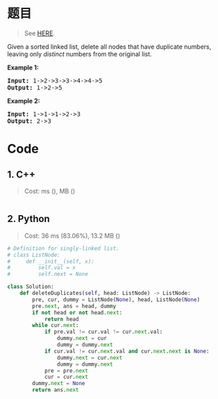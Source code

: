 # 题目

> See [HERE](https://leetcode.com/problems/remove-duplicates-from-sorted-list-ii/).

<div><p>Given a sorted linked list, delete all nodes that have duplicate numbers, leaving only <em>distinct</em> numbers from the original list.</p>

<p><strong>Example 1:</strong></p>

<pre><strong>Input:</strong> 1-&gt;2-&gt;3-&gt;3-&gt;4-&gt;4-&gt;5
<strong>Output:</strong> 1-&gt;2-&gt;5
</pre>

<p><strong>Example 2:</strong></p>

<pre><strong>Input:</strong> 1-&gt;1-&gt;1-&gt;2-&gt;3
<strong>Output:</strong> 2-&gt;3
</pre>
</div>

# Code

## 1. C++

> Cost: ms (), MB ()

```C++

```

## 2. Python

> Cost: 36 ms (83.06%), 13.2 MB ()

```python
# Definition for singly-linked list.
# class ListNode:
#     def __init__(self, x):
#         self.val = x
#         self.next = None

class Solution:
    def deleteDuplicates(self, head: ListNode) -> ListNode:
        pre, cur, dummy = ListNode(None), head, ListNode(None)
        pre.next, ans = head, dummy
        if not head or not head.next:
            return head
        while cur.next:
            if pre.val != cur.val != cur.next.val:
                dummy.next = cur
                dummy = dummy.next
            if cur.val != cur.next.val and cur.next.next is None:
                dummy.next = cur.next
                dummy = dummy.next
            pre = pre.next
            cur = cur.next
        dummy.next = None
        return ans.next
```
